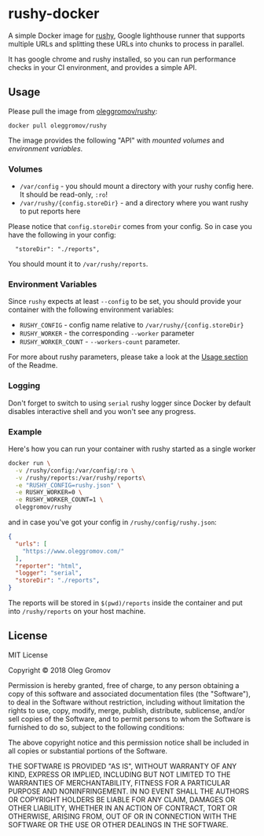 # rushy-docker

A simple Docker image for [rushy](https://github.com/luchkonikita/rushy), Google lighthouse runner that supports multiple URLs and splitting these URLs into chunks to process in parallel.

It has google chrome and rushy installed, so you can run performance checks in your CI environment, and provides a simple API.

## Usage

Please pull the image from [oleggromov/rushy](https://hub.docker.com/r/oleggromov/rushy/):

```
docker pull oleggromov/rushy
```

The image provides the following "API" with _mounted volumes_ and _environment variables_.

### Volumes

- `/var/config` - you should mount a directory with your rushy config here. It should be read-only, `:ro`!
- `/var/rushy/{config.storeDir}` - and a directory where you want rushy to put reports here

Please notice that `config.storeDir` comes from your config. So in case you have the following in your config:

```
  "storeDir": "./reports",
```

You should mount it to `/var/rushy/reports`.

### Environment Variables

Since `rushy` expects at least `--config` to be set, you should provide your container with the following environment variables:

- `RUSHY_CONFIG` - config name relative to `/var/rushy/{config.storeDir}`
- `RUSHY_WORKER` - the corresponding `--worker` parameter
- `RUSHY_WORKER_COUNT` - `--workers-count` parameter.

For more about rushy parameters, please take a look at the [Usage section](https://github.com/luchkonikita/rushy#usage) of the Readme.

### Logging

Don't forget to switch to using `serial` rushy logger since Docker by default disables interactive shell and you won't see any progress.

### Example

Here's how you can run your container with rushy started as a single worker

```sh
docker run \
  -v /rushy/config:/var/config/:ro \
  -v /rushy/reports:/var/rushy/reports\
  -e "RUSHY_CONFIG=rushy.json" \
  -e RUSHY_WORKER=0 \
  -e RUSHY_WORKER_COUNT=1 \
  oleggromov/rushy
```

and in case you've got your config in `/rushy/config/rushy.json`:

```json
{
  "urls": [
    "https://www.oleggromov.com/"
  ],
  "reporter": "html",
  "logger": "serial",
  "storeDir": "./reports",
}

```

The reports will be stored in `$(pwd)/reports` inside the container and put into `/rushy/reports` on your host machine.

## License

MIT License

Copyright © 2018 Oleg Gromov

Permission is hereby granted, free of charge, to any person obtaining a copy
of this software and associated documentation files (the "Software"), to deal
in the Software without restriction, including without limitation the rights
to use, copy, modify, merge, publish, distribute, sublicense, and/or sell
copies of the Software, and to permit persons to whom the Software is
furnished to do so, subject to the following conditions:

The above copyright notice and this permission notice shall be included in all
copies or substantial portions of the Software.

THE SOFTWARE IS PROVIDED "AS IS", WITHOUT WARRANTY OF ANY KIND, EXPRESS OR
IMPLIED, INCLUDING BUT NOT LIMITED TO THE WARRANTIES OF MERCHANTABILITY,
FITNESS FOR A PARTICULAR PURPOSE AND NONINFRINGEMENT. IN NO EVENT SHALL THE
AUTHORS OR COPYRIGHT HOLDERS BE LIABLE FOR ANY CLAIM, DAMAGES OR OTHER
LIABILITY, WHETHER IN AN ACTION OF CONTRACT, TORT OR OTHERWISE, ARISING FROM,
OUT OF OR IN CONNECTION WITH THE SOFTWARE OR THE USE OR OTHER DEALINGS IN THE
SOFTWARE.
